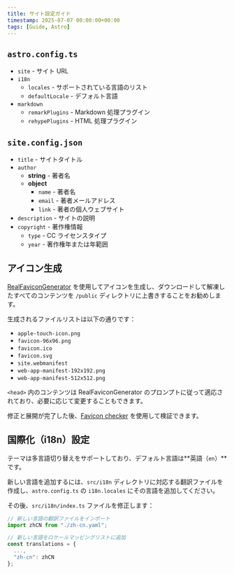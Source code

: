 ```yaml
---
title: サイト設定ガイド
timestamp: 2025-07-07 00:00:00+00:00
tags: [Guide, Astro]
---
```


## `astro.config.ts`

- `site` - サイト URL
- `i18n`
    - `locales` - サポートされている言語のリスト
    - `defaultLocale` - デフォルト言語
- `markdown`
    - `remarkPlugins` - Markdown 処理プラグイン
    - `rehypePlugins` - HTML 処理プラグイン

## `site.config.json`

- `title` - サイトタイトル
- `author`
    - **string** - 著者名
    - **object**
        - `name` - 著者名
        - `email` - 著者メールアドレス
        - `link` - 著者の個人ウェブサイト
- `description` - サイトの説明
- `copyright` - 著作権情報
    - `type` - CC ライセンスタイプ
    - `year` - 著作権年または年範囲

## アイコン生成

[RealFaviconGenerator](https://realfavicongenerator.net/) を使用してアイコンを生成し、ダウンロードして解凍したすべてのコンテンツを `/public` ディレクトリに上書きすることをお勧めします。

生成されるファイルリストは以下の通りです：

- `apple-touch-icon.png`
- `favicon-96x96.png`
- `favicon.ico`
- `favicon.svg`
- `site.webmanifest`
- `web-app-manifest-192x192.png`
- `web-app-manifest-512x512.png`

`<head>` 内のコンテンツは RealFaviconGenerator のプロンプトに従って適応されており、必要に応じて変更することもできます。

修正と展開が完了した後、[Favicon checker](https://realfavicongenerator.net/favicon-checker) を使用して検証できます。

## 国際化（i18n）設定

テーマは多言語切り替えをサポートしており、デフォルト言語は**英語（`en`）**です。

新しい言語を追加するには、`src/i18n` ディレクトリに対応する翻訳ファイルを作成し、`astro.config.ts` の `i18n.locales` にその言語を追加してください。

その後、`src/i18n/index.ts` ファイルを修正します：

```ts
// 新しい言語の翻訳ファイルをインポート
import zhCN from "./zh-cn.yaml";

// 新しい言語をロケールマッピングリストに追加
const translations = { 
  ...,
  "zh-cn": zhCN
};
```
